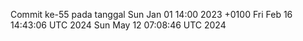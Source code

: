Commit ke-55 pada tanggal Sun Jan 01 14:00 2023 +0100
Fri Feb 16 14:43:06 UTC 2024
Sun May 12 07:08:46 UTC 2024
